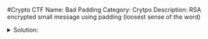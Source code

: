 #Crypto CTF
Name: Bad Padding
Category: Crytpo
Description: RSA encrypted small message using padding (loosest sense of the word)
<details>
<summary>Solution:</summary> m is encrypted as:
	(k(n-m))^3 mod n
       =-(k^3)(m^3) mod n   (since by binomial theorem, only last term in above expansion is not a multiple of n)
       =n-((k^3 mod n)(m^3 mod n) mod n)   (added n to ensure value positive)
       =n-((k^3)(m^3) mod n)   (since k^3,m^3 < n)
       =c   (encrypted message)
	n-c = (k^3)(m^3) mod n. Try solving algebraically for m, e.g. ((n-c)^(1/3))/k, (((n-c)+n)^(1/3))/k, (((n-c)+2n)^(1/3))/k...

(Note: the file in the challenge directory should be shared with the player)

Flag is: Intake24{6879760#}
</details>
